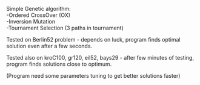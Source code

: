 <p>Simple Genetic algorithm:<br> -Ordered CrossOver (OX)<br> -Inversion Mutation<br> -Tournament Selection (3 paths in tournament)</p> <p>Tested on Berlin52 problem - depends on luck, program finds optimal solution even after a few seconds.</p> <p>Tested also on kroC100, gr120, eil52, bays29 - after few minutes of testing, program finds solutions close to optimum.</p>

<p>(Program need some parameters tuning to get better solutions faster)</p>
